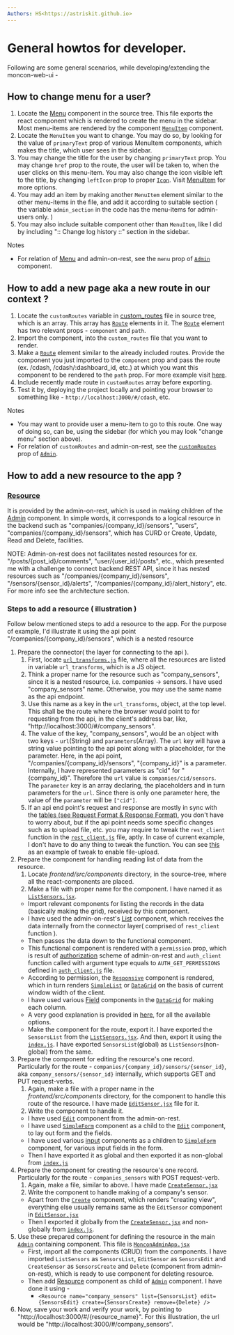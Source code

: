 ```yaml
---
Authors: HS<https://astriskit.github.io>
---
```


# General howtos for developer.

Following are some general scenarios, while developing/extending the moncon-web-ui -

## How to change menu for a user?

1. Locate the [Menu][1] component in the source tree. This file exports the react component which is rendered to create the menu in the sidebar. Most menu-items are rendered by the component [`MenuItem`][2] component.
2. Locate the `MenuItem` you want to change. You may do so, by looking for the value of `primaryText` prop of various MenuItem components, which makes the title, which user sees in the sidebar.
3. You may change the title for the user by changing `primaryText` prop. You may change `href` prop to the route, the user will be taken to, when the user clicks on this menu-item. You may also change the icon visible left to the title, by changing `leftIcon` prop to proper [`Icon`][3]. Visit [MenuItem][2] for more options.
4. You may add an item by making another `MenuItem` element similar to the other menu-items in the file, and add it according to suitable section ( the variable `admin_section` in the code has the menu-items for admin-users only. )
5. You may also include suitable component other than `MenuItem`, like I did by including ":: Change log history ::" section in the sidebar.

Notes

* For relation of [Menu][1] and admin-on-rest, see the `menu` prop of [`Admin`][4] component.

## How to add a new page aka a new route in our context ?

1. Locate the `customRoutes` variable in [custom_routes][5] file in source tree, which is an array. This array has [`Route`][6] elements in it. The [`Route`][6] element has two relevant props - `component` and `path`.
2. Import the component, into the `custom_routes` file that you want to render.
3. Make a [`Route`][6] element similar to the already included routes. Provide the component you just imported to the `component` prop and pass the route (ex. /cdash, /cdash/:dashboard_id, etc.) at which you want this component to be rendered to the `path` prop. For more example visit [here][6].
4. Include recently made route in `customRoutes` array before exporting.
5. Test it by, deploying the project locally and pointing your browser to something like - `http://localhost:3000/#/cdash`, etc.

Notes

* You may want to provide user a menu-item to go to this route. One way of doing so, can be, using the sidebar (for which you may look "change menu" section above).
* For relation of `customRoutes` and admin-on-rest, see the [`customRoutes`][7] prop of [`Admin`][4].

## How to add a new resource to the app ?

### [Resource][8]

It is provided by the admin-on-rest, which is used in making children of the [Admin][4] component. In simple words,
it corresponds to a logical resource in the backend such as "companies/{company_id}/sensors", "users", "companies/{company_id}/sensors", which has CURD or Create, Update, Read and Delete, facilities.

NOTE:
Admin-on-rest does not facilitates nested resources for ex. "/posts/{post_id}/comments", "user/{user_id}/posts", etc., which presented me with a challenge to connect backend REST API, since it has nested resources such as "/companies/{company_id}/sensors", "/sensors/{sensor_id}/alerts", "/companies/{company_id}/alert_history", etc.
For more info see the architecture section.

### Steps to add a resource ( illustration )

Follow below mentioned steps to add a resource to the app. For the purpose of example, I'd illustrate it using the api point "/companies/{company_id}/sensors", which is a nested resource

1. Prepare the connector( the layer for connecting to the api ).
   1. First, locate [`url_transforms.js`][9] file, where all the resources are listed in variable `url_transforms`, which is a JS object.
   2. Think a proper name for the resource such as "company_sensors", since it is a nested resource, i.e. companies -> sensors. I have used "company_sensors" name. Otherwise, you may use the same name as the api endpoint.
   3. Use this name as a key in the `url_transforms`, object, at the top level. This shall be the route where the browser would point to for requesting from the api, in the client's address bar, like, "http://localhost:3000/#/company_sensors".
   4. The value of the key, "company_sensors", would be an object with two keys - `url`(String) and `parameters`(Array). The `url` key will have a string value pointing to the api point along with a placeholder,
      for the parameter. Here, in the api point, "/companies/{company_id}/sensors", "{company_id}" is a parameter. Internally, I have represented parameters as "cid" for "{company_id}". Therefore the `url` value is `companies/cid/sensors`. The `parameter` key is an array declaring, the placeholders and in turn parameters for the `url`. Since there is only one parameter here, the value of the `parameter` will be `["cid"]`.
   5. If an api end point's request and response are mostly in sync with the [tables (see Request Format & Response Format)][11], you don't have to worry about, but if the api point needs some specific changes such as to upload file, etc. you may require to tweak the `rest_client` function in the [`rest_client.js`][10] file, aptly. In case of current example, I don't have to do any thing to tweak the function. You can see [this][12] as an example of tweak to enable file-upload.
2. Prepare the component for handling reading list of data from the resource.
   1. Locate _frontend/src/components_ directory, in the source-tree, where all the react-components are placed.
   2. Make a file with proper name for the component. I have named it as [`ListSensors.jsx`][13].
   * Import relevant components for listing the records in the data (basically making the grid), received by this component.
   * I have used the admin-on-rest's [List][14] component, which receives the data internally from the connector layer( comprised of `rest_client` function ).
   * Then passes the data down to the functional component.
   * This functional component is rendered with a `permission` prop, which is result of [authorization][15] scheme of admin-on-rest and `auth_client` function called with argument type equals to `AUTH_GET_PERMISSIONS` defined in [`auth_client.js`][16] file.
   * According to permission, the [`Responsive`][17] component is rendered, which in turn renders [`SimpleList`][18] or [`DataGrid`][19] on the basis of current window width of the client.
   * I have used various [Field][20] components in the [`DataGrid`][19] for making each column.
   * A very good explanation is provided in [here][14], for all the available options.
   * Make the component for the route, export it. I have exported the `SensorsList` from the [`ListSensors.jsx`][13]. And then, export it using the [`index.js`][21]. I have exported `SensorsList`(global) as `ListSensors`(non-global) from the same.
3. Prepare the component for editing the resource's one record. Particularly for the route - `companies/{company_id}/sensors/{sensor_id}`, aka `company_sensors/{sensor_id}` internally, which supports GET and PUT request-verbs.
   1. Again, make a file with a proper name in the _frontend/src/components_ directory, for the component to handle this route of the resource. I have made [`EditSensor.jsx`][22] file for it.
   2. Write the component to handle it.
   * I have used [`Edit`][23] component from the admin-on-rest.
   * I have used [`SimpleForm`][24] component as a child to the [`Edit`][23] component, to lay out form and the fields.
   * I have used various [input][25] components as a children to [`SimpleForm`][24] component, for various input fields in the form.
   * Then I have exported it as global and then exported it as non-global from [`index.js`][21]
4. Prepare the component for creating the resource's one record. Particularly for the route - `companies_sensors` with POST request-verb.
   1. Again, make a file, similar to above. I have made [`CreateSensor.jsx`][26]
   2. Write the component to handle making of a company's sensor.
   * Apart from the [`Create`][23] component, which renders "creating view", everything else usually remains same as the `EditSensor` component in [`EditSensor.jsx`][22]
   * Then I exported it globally from the [`CreateSensor.jsx`][26] and non-globally from [`index.js`][21].
5. Use these prepared component for defining the resource in the main [`Admin`][4] containing component. This file is [`MonconAdminApp.jsx`][27]
   * First, import all the components (CRUD) from the components. I have imported `ListSensors` as `SensorsList`, `EditSensor` as `SensorsEdit` and `CreateSensor` as `SensorsCreate` and `Delete` (component from admin-on-rest), which is ready to use component for deleting resource.
   * Then add [Resource][8] component as child of [`Admin`][4] component. I have done it using -
     * `<Resource name="company_sensors" list={SensorsList} edit={SensorsEdit} create={SensorsCreate} remove={Delete} />`
6. Now, save your work and verify your work, by pointing to "http://localhost:3000/#/{resource_name}". For this illustration, the url would be "http://localhost:3000/#/company_sensors".

[1]: https://bitbucket.org/ba_mon/moncon/src/master/webware/frontend/src/components/Menu.jsx
[2]: http://www.material-ui.com/#/components/menu
[3]: http://www.material-ui.com/#/components/svg-icon
[4]: https://marmelab.com/admin-on-rest/Admin.html
[5]: https://bitbucket.org/ba_mon/moncon/src/master/webware/frontend/src/routes/custom_routes.js
[6]: https://reacttraining.com/react-router/core/api/Route
[7]: https://marmelab.com/admin-on-rest/Admin.html#customroutes
[8]: https://marmelab.com/admin-on-rest/Resource.html
[9]: https://bitbucket.org/ba_mon/moncon/src/master/webware/frontend/src/rest/url_transforms.js
[10]: https://bitbucket.org/ba_mon/moncon/src/master/webware/frontend/src/rest/rest_client.js
[11]: https://marmelab.com/admin-on-rest/RestClients.html#writing-your-own-rest-client
[12]: https://marmelab.com/admin-on-rest/RestClients.html#decorating-your-rest-client-example-of-file-upload
[13]: https://bitbucket.org/ba_mon/moncon/src/master/webware/frontend/src/components/ListSensors.jsx
[14]: https://marmelab.com/admin-on-rest/List.html
[15]: https://marmelab.com/admin-on-rest/Authorization.html
[16]: https://bitbucket.org/ba_mon/moncon/src/master/webware/frontend/src/rest/auth_client.js
[17]: https://marmelab.com/admin-on-rest/Theming.html#responsive-utility
[18]: https://marmelab.com/admin-on-rest/List.html#the-simplelist-component
[19]: https://marmelab.com/admin-on-rest/List.html#the-datagrid-component
[20]: https://marmelab.com/admin-on-rest/Fields.html
[21]: https://bitbucket.org/ba_mon/moncon/src/master/webware/frontend/src/components/index.js
[22]: https://bitbucket.org/ba_mon/moncon/src/master/webware/frontend/src/components/EditSensor.jsx
[23]: https://marmelab.com/admin-on-rest/CreateEdit.html#the-create-and-edit-components
[24]: https://marmelab.com/admin-on-rest/CreateEdit.html#the-simpleform-component
[25]: https://marmelab.com/admin-on-rest/Inputs.html
[26]: https://bitbucket.org/ba_mon/moncon/src/master/webware/frontend/src/components/CreateSensor.jsx
[27]: https://bitbucket.org/ba_mon/moncon/src/master/webware/frontend/src/MonconAdminApp.jsx
